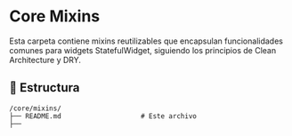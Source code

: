 # Core Mixins

Esta carpeta contiene mixins reutilizables que encapsulan funcionalidades comunes para widgets StatefulWidget, siguiendo los principios de Clean Architecture y DRY.

## 📁 Estructura

```
/core/mixins/
├── README.md                    # Este archivo
├── 